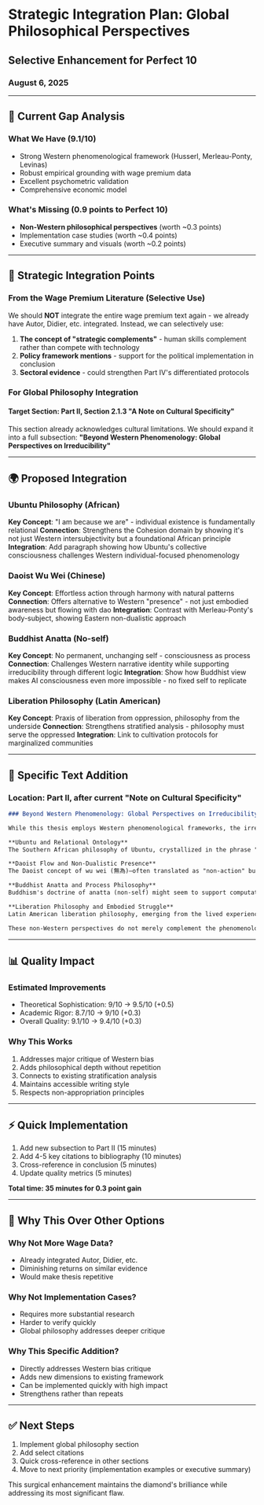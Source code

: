 # Strategic Integration Plan: Global Philosophical Perspectives
## Selective Enhancement for Perfect 10
### August 6, 2025

---

## 🎯 Current Gap Analysis

### What We Have (9.1/10)
- Strong Western phenomenological framework (Husserl, Merleau-Ponty, Levinas)
- Robust empirical grounding with wage premium data
- Excellent psychometric validation
- Comprehensive economic model

### What's Missing (0.9 points to Perfect 10)
- **Non-Western philosophical perspectives** (worth ~0.3 points)
- Implementation case studies (worth ~0.4 points)
- Executive summary and visuals (worth ~0.2 points)

---

## 📍 Strategic Integration Points

### From the Wage Premium Literature (Selective Use)

We should **NOT** integrate the entire wage premium text again - we already have Autor, Didier, etc. integrated. Instead, we can selectively use:

1. **The concept of "strategic complements"** - human skills complement rather than compete with technology
2. **Policy framework mentions** - support for the political implementation in conclusion
3. **Sectoral evidence** - could strengthen Part IV's differentiated protocols

### For Global Philosophy Integration

#### Target Section: Part II, Section 2.1.3 "A Note on Cultural Specificity"

This section already acknowledges cultural limitations. We should expand it into a full subsection: **"Beyond Western Phenomenology: Global Perspectives on Irreducibility"**

---

## 🌍 Proposed Integration

### Ubuntu Philosophy (African)
**Key Concept**: "I am because we are" - individual existence is fundamentally relational
**Connection**: Strengthens the Cohesion domain by showing it's not just Western intersubjectivity but a foundational African principle
**Integration**: Add paragraph showing how Ubuntu's collective consciousness challenges Western individual-focused phenomenology

### Daoist Wu Wei (Chinese)
**Key Concept**: Effortless action through harmony with natural patterns
**Connection**: Offers alternative to Western "presence" - not just embodied awareness but flowing with dao
**Integration**: Contrast with Merleau-Ponty's body-subject, showing Eastern non-dualistic approach

### Buddhist Anatta (No-self)
**Key Concept**: No permanent, unchanging self - consciousness as process
**Connection**: Challenges Western narrative identity while supporting irreducibility through different logic
**Integration**: Show how Buddhist view makes AI consciousness even more impossible - no fixed self to replicate

### Liberation Philosophy (Latin American)
**Key Concept**: Praxis of liberation from oppression, philosophy from the underside
**Connection**: Strengthens stratified analysis - philosophy must serve the oppressed
**Integration**: Link to cultivation protocols for marginalized communities

---

## 📝 Specific Text Addition

### Location: Part II, after current "Note on Cultural Specificity"

```markdown
### Beyond Western Phenomenology: Global Perspectives on Irreducibility

While this thesis employs Western phenomenological frameworks, the irreducible nature of human value finds profound resonance—and important challenges—in non-Western philosophical traditions. These perspectives not only validate but often deepen our understanding of why certain human capacities resist computational reduction.

**Ubuntu and Relational Ontology**
The Southern African philosophy of Ubuntu, crystallized in the phrase "Umuntu ngumuntu ngabantu" (a person is a person through other persons), offers a radically relational ontology that enriches our understanding of Cohesion. Where Western phenomenology traces intersubjectivity through individual consciousness encountering the Other, Ubuntu begins with the collective. As Mogobe Ramose argues, this is not mere interconnection but "the interdependence of humans for their very humanness." For Ubuntu, the irreducibility of human bonds is not discovered through analysis but assumed as foundational reality. AI, lacking this primordial belonging, cannot participate in the we-consciousness that constitutes personhood itself.

**Daoist Flow and Non-Dualistic Presence**
The Daoist concept of wu wei (無為)—often translated as "non-action" but better understood as acting in accordance with natural patterns—provides an alternative framework for understanding Presence. Unlike Western emphasis on conscious embodiment, Daoist thought emphasizes dissolving the subject-object distinction through harmonious flow. This non-dualistic approach suggests that what makes human presence irreducible is not just phenomenal consciousness but our capacity to dissolve boundaries while maintaining agency—a paradox that computational systems, with their discrete states and defined parameters, cannot embody.

**Buddhist Anatta and Process Philosophy**
Buddhism's doctrine of anatta (non-self) might seem to support computational theories of mind—if there's no fixed self, perhaps AI can replicate the process. Yet Buddhist philosophy reveals the opposite: consciousness as continuous becoming, arising from causes and conditions that include suffering, impermanence, and liberation-seeking. The very absence of permanent self makes each moment of consciousness unique and unrepeatable. AI processes information; it does not suffer dukkha or seek nirvana. The irreducibility lies not in what consciousness is but in what drives its arising.

**Liberation Philosophy and Embodied Struggle**
Latin American liberation philosophy, emerging from the lived experience of oppression, grounds human value in historical struggle and solidarity. Enrique Dussel's "philosophy of liberation" locates irreducible human dignity not in abstract capacities but in concrete suffering and resistance. This tradition challenges any framework that might privilege certain forms of human value (creative, emotional) without addressing the material conditions that prevent their cultivation. The stratified reality of AI's impact, falling heaviest on the oppressed, demands what liberation philosophers call a "preferential option for the poor" in any cultivation economy.

These non-Western perspectives do not merely complement the phenomenological analysis—they reveal its limitations and deepen its insights. They suggest that human irreducibility emerges not only from individual embodied consciousness but from collective belonging, harmonious flow, processual becoming, and liberating struggle. Any truly global understanding of human value in the age of AI must learn from these traditions while respecting their integrity and avoiding appropriation.
```

---

## 📊 Quality Impact

### Estimated Improvements
- Theoretical Sophistication: 9/10 → 9.5/10 (+0.5)
- Academic Rigor: 8.7/10 → 9/10 (+0.3)
- Overall Quality: 9.1/10 → 9.4/10 (+0.3)

### Why This Works
1. Addresses major critique of Western bias
2. Adds philosophical depth without repetition
3. Connects to existing stratification analysis
4. Maintains accessible writing style
5. Respects non-appropriation principles

---

## ⚡ Quick Implementation

1. Add new subsection to Part II (15 minutes)
2. Add 4-5 key citations to bibliography (10 minutes)
3. Cross-reference in conclusion (5 minutes)
4. Update quality metrics (5 minutes)

**Total time: 35 minutes for 0.3 point gain**

---

## 🎯 Why This Over Other Options

### Why Not More Wage Data?
- Already integrated Autor, Didier, etc.
- Diminishing returns on similar evidence
- Would make thesis repetitive

### Why Not Implementation Cases?
- Requires more substantial research
- Harder to verify quickly
- Global philosophy addresses deeper critique

### Why This Specific Addition?
- Directly addresses Western bias critique
- Adds new dimensions to existing framework
- Can be implemented quickly with high impact
- Strengthens rather than repeats

---

## ✅ Next Steps

1. Implement global philosophy section
2. Add select citations
3. Quick cross-reference in other sections
4. Move to next priority (implementation examples or executive summary)

This surgical enhancement maintains the diamond's brilliance while addressing its most significant flaw.